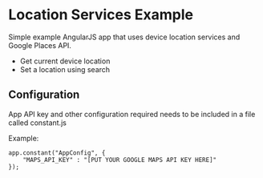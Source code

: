 # Location Services Example

Simple example AngularJS app that uses device location services and Google Places API.

* Get current device location
* Set a location using search

## Configuration

App API key and other configuration required needs to be included in a file called constant.js

Example:

    app.constant("AppConfig", {
        "MAPS_API_KEY" : "[PUT YOUR GOOGLE MAPS API KEY HERE]"
    });
